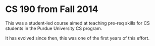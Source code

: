 # CS 190 from Fall 2014

This was a student-led course aimed at teaching pre-req skills for CS students
in the Purdue University CS program.

It has evolved since then, this was one of the first years of this effort.
